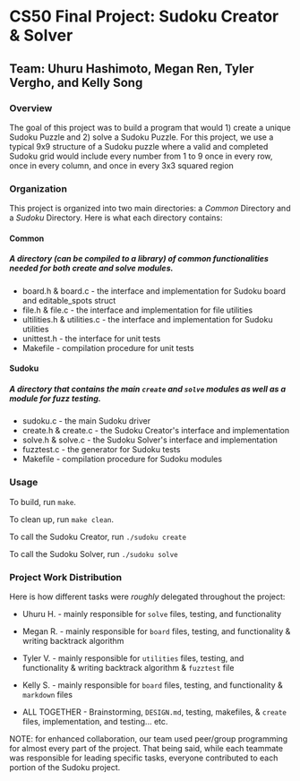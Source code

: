 # CS50 Final Project: Sudoku Creator & Solver

## Team: Uhuru Hashimoto, Megan Ren, Tyler Vergho, and Kelly Song


### Overview
The goal of this project was to build a program that would 1) create a unique Sudoku Puzzle and 2) solve a Sudoku Puzzle. For this project, we use a typical 9x9 structure of a Sudoku puzzle where a valid and completed Sudoku grid would include every number from 1 to 9 once in every row, once in every column, and once in every 3x3 squared region


### Organization
This project is organized into two main directories: a *Common* Directory and a *Sudoku* Directory. Here is what each directory contains:

#### Common
##### A directory (can be compiled to a library) of common functionalities needed for both create and solve modules.
* board.h & board.c - the interface and implementation for Sudoku board and editable_spots struct
* file.h & file.c - the interface and implementation for file utilities
* ultilities.h & utilities.c - the interface and implementation for Sudoku utilities
* unittest.h - the interface for unit tests
* Makefile - compilation procedure for unit tests

#### Sudoku
##### A directory that contains the main `create` and `solve` modules as well as a module for fuzz testing.
* sudoku.c - the main Sudoku driver
* create.h & create.c - the Sudoku Creator's interface and implementation
* solve.h & solve.c - the Sudoku Solver's interface and implementation
* fuzztest.c - the generator for Sudoku tests
* Makefile - compilation procedure for Sudoku modules


### Usage
To build, run `make`.

To clean up, run `make clean`.

To call the Sudoku Creator, run `./sudoku create`

To call the Sudoku Solver, run `./sudoku solve`


### Project Work Distribution
Here is how different tasks were *roughly* delegated throughout the project:

* Uhuru H. - mainly responsible for `solve` files, testing, and functionality
* Megan R. - mainly responsible for `board` files, testing, and functionality & writing backtrack algorithm
* Tyler V. - mainly responsible for `utilities` files, testing, and functionality & writing backtrack algorithm & `fuzztest` file
* Kelly S. - mainly responsible for `board` files, testing, and functionality & `markdown` files

* ALL TOGETHER - Brainstorming, `DESIGN.md`, testing, makefiles, & `create` files, implementation, and testing... etc.

NOTE: for enhanced collaboration, our team used peer/group programming for almost every part of the project. That being said, while each teammate was responsible for leading specific tasks, everyone contributed to each portion of the Sudoku project.